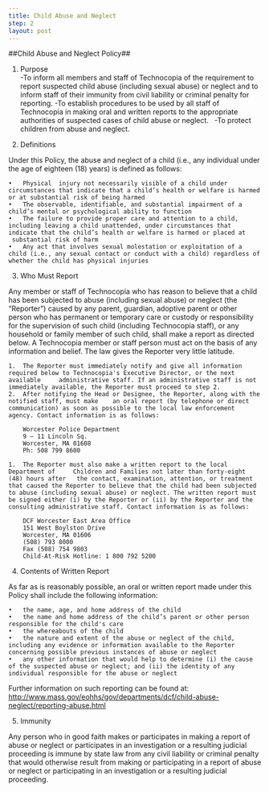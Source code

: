 ```yaml
---
title: Child Abuse and Neglect
step: 2
layout: post
---
```


##Child Abuse and Neglect Policy##

1. Purpose	
-To inform all members and staff of Technocopia of the requirement to report suspected child abuse (including sexual abuse) or neglect and to inform staff of their immunity from civil liability or criminal penalty for reporting.
-To establish procedures to be used by all staff of Technocopia in making oral and written reports to the appropriate authorities of suspected cases of child abuse or neglect.	 
-To protect children from abuse and neglect. 

2. Definitions

Under this Policy, the abuse and neglect of a child (i.e., any individual under the age of eighteen (18) years) is defined as follows:	

	•	Physical  injury not necessarily visible of a child under circumstances that indicate that a child’s health or welfare is harmed or at substantial risk of being harmed	 
	•	The observable, identifiable, and substantial impairment of a child’s mental or psychological ability to function	 
	•	The failure to provide proper care and attention to a child, including leaving a child unattended, under circumstances that indicate that the child’s health or welfare is harmed or placed at  substantial risk of harm	 
	•	Any act that involves sexual molestation or exploitation of a child (i.e., any sexual contact or conduct with a child) regardless of whether the child has physical injuries 

3. Who Must Report

Any member or staff of Technocopia who has reason to believe that a child has been subjected to abuse (including sexual abuse) or neglect (the “Reporter”) caused by any parent, guardian, adoptive parent or other person who has permanent or temporary care or custody or responsibility for the supervision of such child (including Technocopia staff), or any household or family member of such child, shall make a report as directed below. A Technocopia member or staff person must act on the basis of any information and belief. The law gives the Reporter very little latitude.
	
	1.	The Reporter must immediately notify and give all information required below to Technocopia's Executive Director, or the next available 	administrative staff. If an administrative staff is not immediately available, the Reporter must proceed to step 2. 
	2.	After notifying the Head or Designee, the Reporter, along with the notified staff, must make 	an oral report (by telephone or direct communication) as soon as possible to the local law enforcement agency. Contact information is as follows: 
	
		Worcester Police Department
		9 – 11 Lincoln Sq.
		Worcester, MA 01608
		Ph: 508 799 8600	

	1.	The Reporter must also make a written report to the local Department of 	Children and Families not later than forty-eight (48) hours after 	the contact, examination, attention, or treatment that caused the Reporter to believe that the child had been subjected to abuse (including sexual abuse) or neglect. The written report must be signed either (i) by the Reporter or (ii) by the Reporter and the consulting administrative staff. Contact information is as follows: 

		DCF Worcester East Area Office
		151 West Boylston Drive
		Worcester, MA 01606
		(508) 793 8000
		Fax (508) 754 9803
		Child-At-Risk Hotline: 1 800 792 5200

4. Contents of Written Report

As far as is reasonably possible, an oral or written report made under this Policy shall include the following information:
	
	•	the name, age, and home address of the child 
	•	the name and home address of the child’s parent or other person responsible for the child's care	 
	•	the whereabouts of the child	 
	•	the nature and extent of the abuse or neglect of the child, including any evidence or information available to the Reporter concerning possible previous instances of abuse or neglect 
	•	any other information that would help to determine (i) the cause of the suspected abuse or neglect; and (ii) the identity of any individual responsible for the abuse or neglect 
	
Further information on such reporting can be found at:
http://www.mass.gov/eohhs/gov/departments/dcf/child-abuse-neglect/reporting-abuse.html

5. Immunity

Any person who in good faith makes or participates in making a report of abuse or neglect or participates in an investigation or a resulting judicial proceeding is immune by state law from any civil liability or criminal penalty that would otherwise result from making or participating in a report of abuse or neglect or participating in an investigation or a resulting judicial proceeding.
